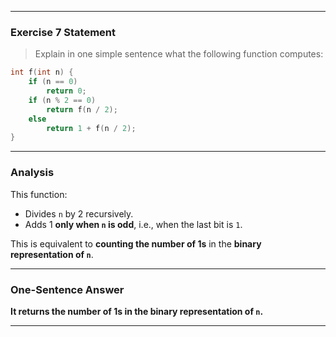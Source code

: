 

---

###  **Exercise 7 Statement**

> Explain in one simple sentence what the following function computes:

```c
int f(int n) {
    if (n == 0)
        return 0;
    if (n % 2 == 0)
        return f(n / 2);
    else
        return 1 + f(n / 2);
}
```

---

###  **Analysis**

This function:

* Divides `n` by 2 recursively.
* Adds 1 **only when `n` is odd**, i.e., when the last bit is `1`.

This is equivalent to **counting the number of 1s** in the **binary representation of `n`**.

---

###  **One-Sentence Answer**

**It returns the number of 1s in the binary representation of `n`.**

---


